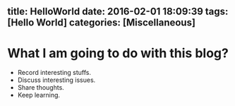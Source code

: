 title: HelloWorld
date: 2016-02-01 18:09:39
tags: [Hello World]
categories: [Miscellaneous]
---
# What I am going to do with this blog?

- Record interesting stuffs.
- Discuss interesting issues.
- Share thoughts.
- Keep learning.
